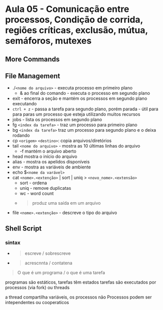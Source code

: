 # Aula 05 - Comunicação entre processos, Condição de corrida, regiões críticas, exclusão, mútua, semáforos, mutexes

## More Commands

## File Management

- ./`<nome do arquivo>` - executa processo em primeiro plano
  - & ao final do comando - executa o processo em segundo plano
- exit - encerra a seção e mantém os processos em segundo plano executando
- `ctrl + z` - passa a tarefa para segundo plano, porém parada - útil para para paras um processo que esteja utilizando muitos recursos
- jobs - lista os processos em segundo plano
- fg `<index da tarefa>` - traz um processo para primeiro plano
- bg `<index da tarefa>` traz um processo para segundo plano e o deixa rodando
- cp `<origem>` `<destino>`: copia arquivos/diretórios
- tail `<nome do arquivo>` - mostra as 10 últimas linhas do arquivo
  - -f mantém o arquivo aberto
- head mostra o início do arquivo
- alias - mostra os apelidos disponíveis
- env - mostra as variáveis de ambiente
- echo $`<nome da varável>`
- cat `<nome>.<extenção>` | sort | uniq > `<novo_nome>.<extensão>`
  - sort - ordena
  - uniq - remove duplicatas
  - wc - word count
  - > produz uma saída em um arquivo
- file `<nome>.<extenção>` - descreve o tipo do arquivo

## Shell Script

### sintax

- > escreve / sobrescreve
- > acrescnnta / contatena

> O que é um programa / o que é uma tarefa

programas são estáticos, tarefas têm estados
tarefas são executados por processos (via fork) ou threads

a thread compartilha variáveis, os processos não
Processos podem ser intependentes ou cooperaticos

